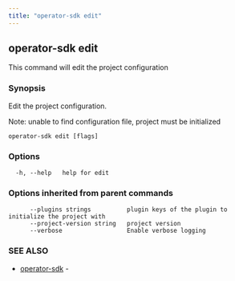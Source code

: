 ```yaml
---
title: "operator-sdk edit"
---
```

## operator-sdk edit

This command will edit the project configuration

### Synopsis

Edit the project configuration.

Note: unable to find configuration file, project must be initialized

```
operator-sdk edit [flags]
```

### Options

```
  -h, --help   help for edit
```

### Options inherited from parent commands

```
      --plugins strings          plugin keys of the plugin to initialize the project with
      --project-version string   project version
      --verbose                  Enable verbose logging
```

### SEE ALSO

* [operator-sdk](../operator-sdk)	 - 

